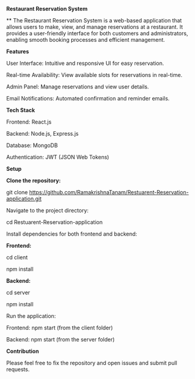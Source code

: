 ****Restaurant Reservation System****


**
The Restaurant Reservation System is a web-based application that allows users to make, view, and manage reservations at a restaurant. It provides a user-friendly interface for both customers and administrators, enabling smooth booking processes and efficient management.

**Features**

User Interface: Intuitive and responsive UI for easy reservation.


Real-time Availability: View available slots for reservations in real-time.


Admin Panel: Manage reservations and view user details.


Email Notifications: Automated confirmation and reminder emails.





**Tech Stack**

Frontend: React.js


Backend: Node.js, Express.js


Database: MongoDB


Authentication: JWT (JSON Web Tokens)




**Setup**


**Clone the repository:**


git clone https://github.com/RamakrishnaTanam/Restuarent-Reservation-application.git


Navigate to the project directory:


cd Restuarent-Reservation-application


Install dependencies for both frontend and backend:






**Frontend:**

cd client

npm install




**Backend:**

cd server

npm install

Run the application:



Frontend: npm start (from the client folder)

Backend: npm start (from the server folder)



**Contribution**

Please feel free to fix the repository and open issues and submit pull requests.

